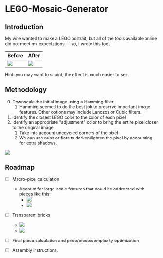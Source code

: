 # LEGO-Mosaic-Generator
## Introduction
My wife wanted to make a LEGO portrait, but all of the tools available online did not meet my expectations — so, I wrote this tool.

| Before                               | After                                |
| ------------------------------------ | ------------------------------------ |
| ![](https://i.imgur.com/ZymZOkX.png) | ![](https://i.imgur.com/Ic3sZjC.png) |
Hint: you may want to squint, the effect is much easier to see.

## Methodology
0. Downscale the initial image using a Hamming filter.
	1. Hamming seemed to do the best job to preserve important image features. Other options may include Lanczos or Cubic filters.
1. Identify the closest LEGO color to the color of each pixel
2. Identify an appropriate "adjustment" color to bring the entire pixel closer to the original image
	1. Take into account uncovered corners of the pixel
	2. We can use nubs or flats to darken/lighten the pixel by accounting for extra shadows.

![](https://i.imgur.com/M2r33WN.png)


## Roadmap
- [ ] Macro-pixel calculation
	- Account for large-scale features that could be addressed with pieces like this:
		- ![](https://i.imgur.com/mcuJutM.png)
		- ![](https://i.imgur.com/OB2ZTdb.png)
- [ ] Transparent bricks
	- ![](https://i.imgur.com/ysN1D1e.png)
	- ![](https://i.imgur.com/awkE6Ww.png)

- [ ] Final piece calculation and price/piece/complexity optimization
- [ ] Assembly instructions.

